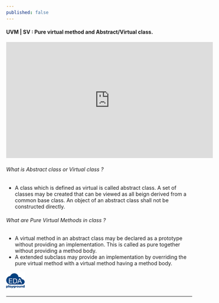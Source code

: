 ```yaml
---
published: false
---
```

#### UVM | SV : Pure virtual method and Abstract/Virtual class.
<iframe width="560" height="315" src="https://www.youtube.com/embed/cbYsc-CqTQg" title="YouTube video player" frameborder="0" allow="accelerometer; autoplay; clipboard-write; encrypted-media; gyroscope; picture-in-picture" allowfullscreen></iframe>

###### What is Abstract class or Virtual class ?
 - A class which is defined as virtual is called abstract class. A set of classes may be created that can be viewed as all beign derived from a common base class. An object of an abstract class shall not be constructed directly.
###### What are Pure Virtual Methods in class ?
 - A virtual method in an abstract class may be declared as a prototype without providing an implementation. This is called as pure together without providing a method body.
 - A extended subclass may provide an implementation by overriding the pure virtual method with a virtual method having a method body.
    
[![uvm_pure_methods](https://github.com/Adil3495/adil3495.github.io/blob/master/images/eda_logo.png?raw=true)](https://edaplayground.com/x/F9JV)

-------------------------------------------------------------------------------------------